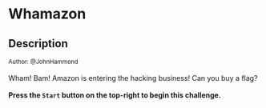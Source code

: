 # Whamazon

## Description

<small>Author: @JohnHammond</small><br><br>Wham! Bam! Amazon is entering the hacking business! Can you buy a flag? <br><br> <b>Press the <code>Start</code> button on the top-right to begin this challenge.</b>



